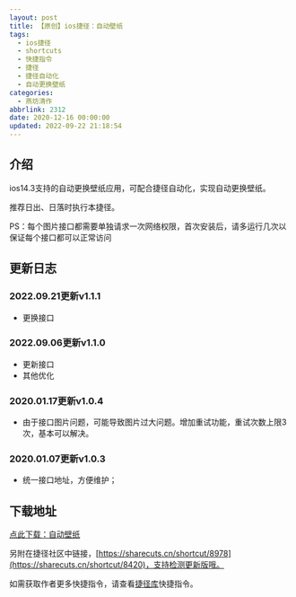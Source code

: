 ```yaml
---
layout: post
title: 【原创】ios捷径：自动壁纸
tags:
  - ios捷径
  - shortcuts
  - 快捷指令
  - 捷径
  - 捷径自动化
  - 自动更换壁纸
categories:
  - 燕坊清作
abbrlink: 2312
date: 2020-12-16 00:00:00
updated: 2022-09-22 21:18:54
---
```

## 介绍
ios14.3支持的自动更换壁纸应用，可配合捷径自动化，实现自动更换壁纸。

推荐日出、日落时执行本捷径。

PS：每个图片接口都需要单独请求一次网络权限，首次安装后，请多运行几次以保证每个接口都可以正常访问

<!-- more -->

## 更新日志
### 2022.09.21更新v1.1.1
- 更换接口

### 2022.09.06更新v1.1.0
- 更新接口
- 其他优化

### 2020.01.17更新v1.0.4
- 由于接口图片问题，可能导致图片过大问题。增加重试功能，重试次数上限3次，基本可以解决。

### 2020.01.07更新v1.0.3
- 统一接口地址，方便维护；

## 下载地址
[点此下载：自动壁纸](https://www.icloud.com/shortcuts/ee8e1edbac5f41e880e73d8e2e18882b)

另附在捷径社区中链接，[https://sharecuts.cn/shortcut/8978](https://sharecuts.cn/shortcut/8420)，支持检测更新版哦。

如需获取作者更多快捷指令，请查看[捷径库](https://www.bmqy.net/2342.html)快捷指令。
